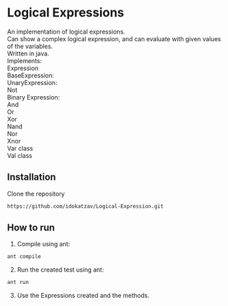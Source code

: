 # Logical Expressions
An implementation of logical expressions.<br/>
Can show a complex logical expression, and can evaluate with given values of the variables.<br/>
Written in java.<br/>
Implements:<br/>
Expression<br/>
    BaseExpression:<br/>
        UnaryExpression:<br/>
            Not<br/>
        Binary Expression:<br/>
            And<br/>
            Or<br/>
            Xor<br/>
            Nand<br/>
            Nor<br/>
            Xnor<br/>
    Var class<br/>
    Val class<br/>
## Installation
Clone the repository
```bash
https://github.com/idokatzav/Logical-Expression.git
```
## How to run
1. Compile using ant:
```bash
ant compile
```
2. Run the created test using ant:
```bash
ant run
```
3. Use the Expressions created and the methods.
